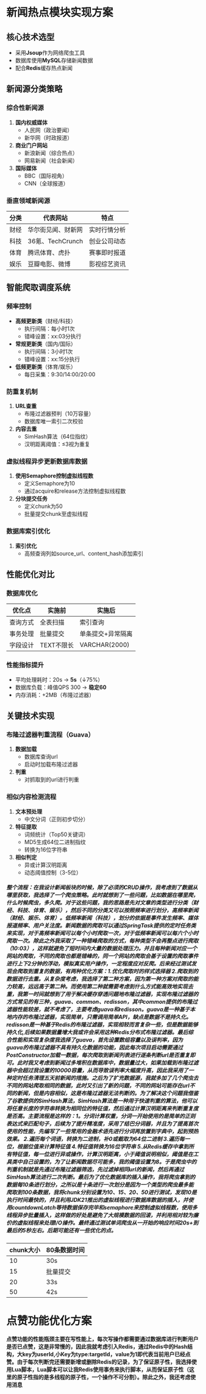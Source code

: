 # 新闻热点模块实现方案

## 核心技术选型
- 采用**Jsoup**作为网络爬虫工具
- 数据库使用**MySQL**存储新闻数据
- 配合**Redis**缓存热点新闻

## 新闻源分类策略

### 综合性新闻源
1. **国内权威媒体**
   - 人民网（政治要闻）
   - 新华网（时政报道）
2. **商业门户网站**
   - 新浪新闻（综合热点）
   - 网易新闻（社会新闻）
3. **国际媒体**
   - BBC（国际视角）
   - CNN（全球报道）

### 垂直领域新闻源
| 分类 | 代表网站 | 特点 |
|------|----------|------|
| 财经 | 华尔街见闻、财新网 | 实时行情分析 |
| 科技 | 36氪、TechCrunch | 创业公司动态 |
| 体育 | 腾讯体育、虎扑 | 赛事即时报道 |
| 娱乐 | 豆瓣电影、微博 | 影视综艺资讯 |

## 智能爬取调度系统

### 频率控制
- **高频更新类**（财经/科技）
   - 执行间隔：每小时1次
   - 错峰设置：xx:03分执行
- **常规更新类**（国内/国际）
   - 执行间隔：3小时1次
   - 错峰设置：xx:15分执行
- **低频更新类**（体育/娱乐）
   - 每日采集：9:30/14:00/20:00

### 防重复机制
1. **URL查重**
   - 布隆过滤器预判（10万容量）
   - 数据库唯一索引二次校验
2. **内容去重**
   - SimHash算法（64位指纹）
   - 汉明距离阈值：≤3视为重复

### 虚拟线程异步更新数据库数据
1. **使用Semaphore控制虚拟线程数**
    - 定义Semaphore为10
    - 通过acquire和release方法控制虚拟线程数
2. **分块提交任务**
    - 定义chunk为50
    - 批量提交chunk至虚拟线程
   
### 数据库索引优化
1. **索引优化**
    - 高频查询列如source_url、content_hash添加索引

## 性能优化对比

### 数据库优化
| 优化点         | 实施前              | 实施后              |
|---------------|---------------------|---------------------|
| 查询方式       | 全表扫描            | 索引查询            |
| 事务处理       | 批量提交            | 单条提交+异常隔离   |
| 字段设计       | TEXT不限长          | VARCHAR(2000)       |

### 性能指标提升
- 平均处理耗时：20s → **5s**（↓75%）
- 数据库负载：峰值QPS 300 → **稳定60**
- 内存消耗：+2MB（布隆过滤器）

## 关键技术实现

### 布隆过滤器判重流程（Guava）
1. **数据加载**
   - 数据库查询url
   - 启动时加载布隆过滤器
2. **判重**
   - 对抓取到的url进行判重


### 相似内容检测流程
1. **文本预处理**
   - 中文分词（正则初步切分）
2. **特征提取**
   - 词频统计（Top50关键词）
   - MD5生成64位二进制指纹
   - 转换为16位字符串
3. **相似判定**
   - 异或计算汉明距离
   - 动态阈值控制（3-5位）


##### 整个流程：在我设计新闻板块的时候，除了必须的CRUD操作，我考虑到了数据从哪里获取，我选择了一个爬虫策略。此时就想到了一些问题，比如数据在哪里爬，什么时候爬虫，多久爬。对于这些问题，我的思路是先对文章的类型进行分类（财经、科技、体育、娱乐），然后不同的分类又可以按照频率进行划分，高频率新闻（财经、娱乐、体育）。低频率新闻（科技），划分的依据是事件发生频率、媒体报道频率、用户关注度。新闻数据的爬取可以通过SpringTask提供的定时任务类来实现，对于高频率新闻可以每个小时爬取一次，对于低频率新闻可以每六个小时爬取一次。除此之外我采取了一种错峰爬取的方式，每种类型不会再整点进行爬取（10:03），这样就避免了短时间内大量的数据处理压力。并且每种新闻对应一个网站的爬取，不同的爬取也都是错峰的，同一个网站的爬取会基于设置的爬取事件进行上下2分钟的浮动，模拟真实用户操作，一定程度应对反爬。后来经过测试发现会爬取到重复的数据，有两种优化方案：1.优化爬取时的样式选择器 2.爬取到的数据进行去重。从复杂度考虑，我选择了第二种方案，因为第一种方案对爬取的能力较高，远远高于第二种。而使用第二种就需要考虑到什么方式能高效地实现去重，我第一时间就想到了用于解决缓存穿透问题地布隆过滤器，实现布隆过滤器的方式常见的有三种，guava、common、redisson，其中common提供的布隆过滤器性能较差，就不考虑了，主要考虑guava和redisson。guava是一种基于本地内存的布隆过滤器，实现简单，只需调用简单API，缺点是数据不是持久化。redisson是一种基于Redis的布隆过滤器，实现相较而言复杂一些，但是数据能够持久化,后续如果数据量增大我或许会采用这种Redis分布式布隆过滤器。最后综合性能和实现复杂度我选择了guava，首先设置数组容量以及误判率，因为guava的布隆过滤器不具有持久化数据的功能，因此每次项目启动需要通过PostConstructor加载一数据，每次爬取到新闻列表进行逐条判断url是否重复即可。此时我又考虑到新闻过多堆积在数据库中，数据量过大，如果加载到布隆过滤器中会超过我设置的10000容量，从而导致误判率大幅度升高，因此我采用了一种定时任务清理五天前新闻的措施。之后为了扩充数据源，我就多加了几个爬虫去不同的网站爬取相同的数据，此时又引出了新的问题，不同的网站可能存在url不同的新闻，但是内容相似，这是布隆过滤器无法判断的。为了解决这个问题我借鉴了谷歌提供的SimHash算法，SimHash算法是一种用于快速判重的算法，他可以将任意长度的字符串转换为相同位的特征值，然后通过计算汉明距离来判断重复度是否高。主要流程是这样的：1。分词计算权重，分词一开始使用的是简单的正则表达式来匹配句子，后续为了提升精准度，采用了结巴分词器，并且为了提高首次使用的性能，先编写了一些常用的金融术语先进行分词再放置到字典中，起到预热效果。 2.遍历每个词语，转换为二进制，补0或截取为64位二进制 3.遍历每一位，根据位值来计算特征值 4.特征值转换为16位字符串 5.从Redis缓存中拿到所有特征值，每一位进行异或操作，计算汉明距离，小于阈值说明相似，阈值是在工具类中自己设置的，为了让新闻数据尽可能多，我的阈值设置为8。于是爬虫中的判重机制就是先通过布隆过滤器筛选，先过滤掉相同url的新闻，然后再通过SimHash算法进行二次判断。最后为了优化数据库的插入操作，我将爬虫拿到的数据每10条进行划分，之所以是十条进行一次划分是因为一个类型的爬虫最多能爬取到100条数据，我将chunk分别设置为10、15、20、50进行测试，发现10是执行时间最快的，并且利用JDK21推出的虚拟线程进行数据库数据的插入，并使用countdownLatch等待数据保存完毕和semaphore来控制虚拟线程数，使用多线程异步批量插入，这样做的好处是避免了大规模数据的回滚，并利用相对较为廉价的虚拟线程来处理I/O操作。最终通过测试单词爬虫从一开始的响应时间20s+到最后的5秒左右。后期可能还有一些优化的点。
| chunk大小 | 80条数据时间 |
|---------|---------|
| 10      | 30s     |          
| 15      | 批量提交  |
| 20      | 33s     |
| 50      | 42s     | 
# 点赞功能优化方案

#### 点赞功能的性能瓶颈主要在写性能上，每次写操作都需要通过数据库进行判断用户是否已点赞，这是非常慢的，因此我就考虑引入Redis，通过Redis中的Hash结构，大key为userId,小Key为type:targetId，value为1即代表当前用户已经点赞。由于每次判断完还需要新增或删除Redis的记录，为了保证原子性，我选择使用Lua脚本，Lua脚本可以让我Redis使用事务来执行脚本，从而保证原子性（这里的原子性指的是多线程的原子性，一个操作不可分割）。除此之外，我还考虑使用消息